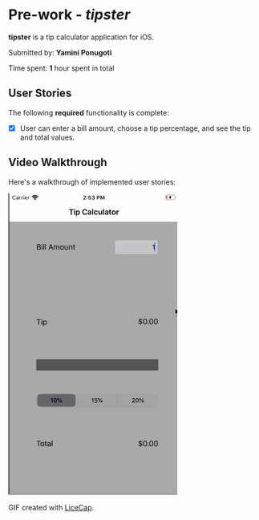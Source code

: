 # Pre-work - *tipster*

**tipster** is a tip calculator application for iOS.

Submitted by: **Yamini Ponugoti**

Time spent: **1** hour spent in total

## User Stories

The following **required** functionality is complete:

* [x] User can enter a bill amount, choose a tip percentage, and see the tip and total values.

## Video Walkthrough 

Here's a walkthrough of implemented user stories:

![TipsterGif](tippyGif.gif)

GIF created with [LiceCap](http://www.cockos.com/licecap/).
